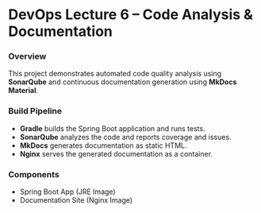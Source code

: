 # DevOps Lecture 6 – Code Analysis & Documentation

### Overview
This project demonstrates automated code quality analysis using **SonarQube**
and continuous documentation generation using **MkDocs Material**.

### Build Pipeline
- **Gradle** builds the Spring Boot application and runs tests.
- **SonarQube** analyzes the code and reports coverage and issues.
- **MkDocs** generates documentation as static HTML.
- **Nginx** serves the generated documentation as a container.

###  Components
- Spring Boot App (JRE Image)
- Documentation Site (Nginx Image)

